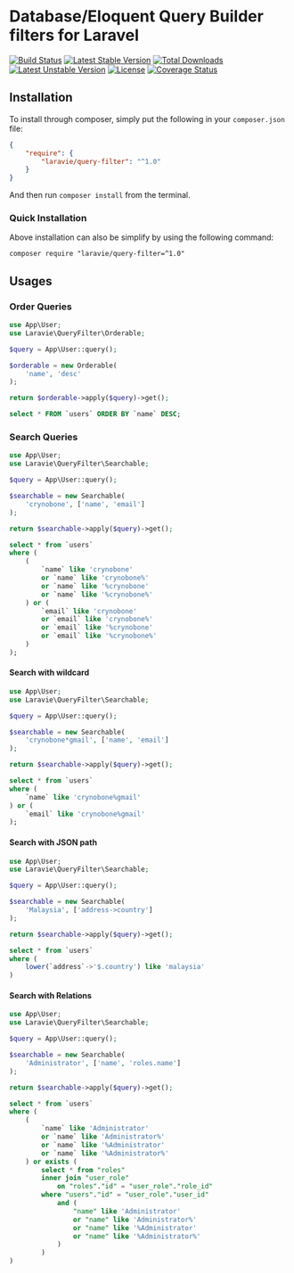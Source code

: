 
Database/Eloquent Query Builder filters for Laravel
==============

[![Build Status](https://travis-ci.org/laravie/query-filter.svg?branch=master)](https://travis-ci.org/laravie/query-filter)
[![Latest Stable Version](https://poser.pugx.org/laravie/query-filter/v/stable)](https://packagist.org/packages/laravie/query-filter)
[![Total Downloads](https://poser.pugx.org/laravie/query-filter/downloads)](https://packagist.org/packages/laravie/query-filter)
[![Latest Unstable Version](https://poser.pugx.org/laravie/query-filter/v/unstable)](https://packagist.org/packages/laravie/query-filter)
[![License](https://poser.pugx.org/laravie/query-filter/license)](https://packagist.org/packages/laravie/query-filter)
[![Coverage Status](https://coveralls.io/repos/github/laravie/query-filter/badge.svg?branch=master)](https://coveralls.io/github/laravie/query-filter?branch=master)

## Installation

To install through composer, simply put the following in your `composer.json` file:

```json
{
    "require": {
        "laravie/query-filter": "^1.0"
    }
}
```

And then run `composer install` from the terminal.

### Quick Installation

Above installation can also be simplify by using the following command:

    composer require "laravie/query-filter=^1.0"

## Usages

### Order Queries

```php
use App\User;
use Laravie\QueryFilter\Orderable;

$query = App\User::query();

$orderable = new Orderable(
    'name', 'desc'
);

return $orderable->apply($query)->get(); 
```

```sql
select * FROM `users` ORDER BY `name` DESC;
```

### Search Queries

```php
use App\User;
use Laravie\QueryFilter\Searchable;

$query = App\User::query();

$searchable = new Searchable(
    'crynobone', ['name', 'email']
);

return $searchable->apply($query)->get(); 
```

```sql
select * from `users` 
where (
    (
        `name` like 'crynobone' 
        or `name` like 'crynobone%'
        or `name` like '%crynobone'
        or `name` like '%crynobone%'
    ) or (
        `email` like 'crynobone' 
        or `email` like 'crynobone%'
        or `email` like '%crynobone'
        or `email` like '%crynobone%'
    )
);
```

#### Search with wildcard

```php
use App\User;
use Laravie\QueryFilter\Searchable;

$query = App\User::query();

$searchable = new Searchable(
    'crynobone*gmail', ['name', 'email']
);

return $searchable->apply($query)->get(); 
```

```sql
select * from `users` 
where (
    `name` like 'crynobone%gmail'
) or (
    `email` like 'crynobone%gmail'
);
```

#### Search with JSON path

```php
use App\User;
use Laravie\QueryFilter\Searchable;

$query = App\User::query();

$searchable = new Searchable(
    'Malaysia', ['address->country']
);

return $searchable->apply($query)->get(); 
```

```sql
select * from `users` 
where (
    lower(`address`->'$.country') like 'malaysia'
)
```

#### Search with Relations

```php
use App\User;
use Laravie\QueryFilter\Searchable;

$query = App\User::query();

$searchable = new Searchable(
    'Administrator', ['name', 'roles.name']
);

return $searchable->apply($query)->get(); 
```

```sql
select * from `users` 
where (
    (
        `name` like 'Administrator' 
        or `name` like 'Administrator%'
        or `name` like '%Administrator'
        or `name` like '%Administrator%'
    ) or exists (
        select * from "roles" 
        inner join "user_role" 
            on "roles"."id" = "user_role"."role_id" 
        where "users"."id" = "user_role"."user_id" 
            and (
                "name" like 'Administrator' 
                or "name" like 'Administrator%' 
                or "name" like '%Administrator' 
                or "name" like '%Administrator%'
            )
        )
)
```

